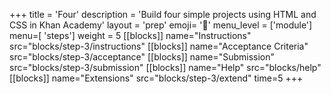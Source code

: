 +++
title = 'Four'
description = 'Build four simple projects using HTML and CSS in Khan Academy'
layout = 'prep'
emoji= '🚀'
menu_level = ['module']
menu=[ 'steps']
weight = 5
[[blocks]]
name="Instructions"
src="blocks/step-3/instructions"
[[blocks]]
name="Acceptance Criteria"
src="blocks/step-3/acceptance"
[[blocks]]
name="Submission"
src="blocks/step-3/submission"
[[blocks]]
name="Help"
src="blocks/help"
[[blocks]]
name="Extensions"
src="blocks/step-3/extend"
time=5
+++
